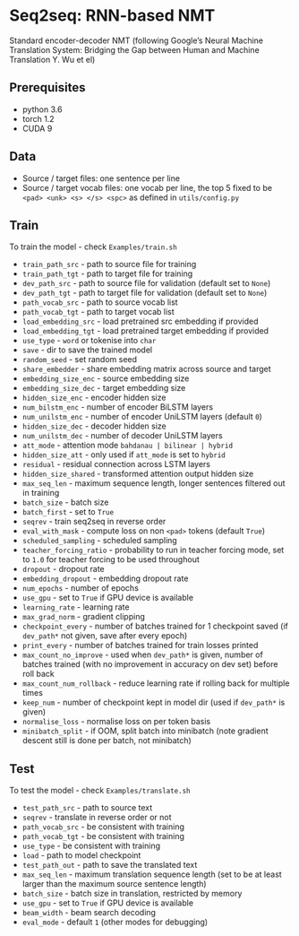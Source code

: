 # Seq2seq: RNN-based NMT

Standard encoder-decoder NMT (following Google’s Neural Machine Translation System: Bridging the Gap between Human and Machine Translation Y. Wu et el)

## Prerequisites

- python 3.6
- torch 1.2
- CUDA 9

## Data

- Source / target files: one sentence per line
- Source / target vocab files: one vocab per line, the top 5 fixed to be
`<pad> <unk> <s> </s> <spc>` as defined in `utils/config.py`

## Train

To train the model - check `Examples/train.sh`

- `train_path_src` - path to source file for training
- `train_path_tgt` - path to target file for training
- `dev_path_src` - path to source file for validation (default set to `None`)
- `dev_path_tgt` - path to target file for validation (default set to `None`)
- `path_vocab_src` - path to source vocab list
- `path_vocab_tgt` - path to target vocab list
- `load_embedding_src` - load pretrained src embedding if provided
- `load_embedding_tgt` - load pretrained target embedding if provided
- `use_type` - `word` or tokenise into `char`
- `save` - dir to save the trained model
- `random_seed` - set random seed
- `share_embedder` - share embedding matrix across source and target
- `embedding_size_enc` - source embedding size
- `embedding_size_dec` - target embedding size
- `hidden_size_enc` - encoder hidden size
- `num_bilstm_enc` - number of encoder BiLSTM layers
- `num_unilstm_enc` - number of encoder UniLSTM layers (default `0`)
- `hidden_size_dec` - decoder hidden size
- `num_unilstm_dec` - number of decoder UniLSTM layers
- `att_mode` - attention mode `bahdanau | bilinear | hybrid `
- `hidden_size_att` - only used if `att_mode` is set to `hybrid`
- `residual` - residual connection across LSTM layers
- `hidden_size_shared` - transformed attention output hidden size
- `max_seq_len` - maximum sequence length, longer sentences filtered out in training
- `batch_size` - batch size
- `batch_first` - set to `True`
- `seqrev` - train seq2seq in reverse order
- `eval_with_mask` - compute loss on non `<pad>` tokens (default `True`)
- `scheduled_sampling` - scheduled sampling
- `teacher_forcing_ratio` - probability to run in teacher forcing mode, set to `1.0` for teacher forcing to be used throughout
- `dropout` - dropout rate
- `embedding_dropout` - embedding dropout rate
- `num_epochs` - number of epochs
- `use_gpu` - set to `True` if GPU device is available
- `learning_rate` - learning rate
- `max_grad_norm` - gradient clipping
- `checkpoint_every` - number of batches trained for 1 checkpoint saved (if `dev_path*` not given, save after every epoch)
- `print_every` - number of batches trained for train losses printed
- `max_count_no_improve` - used when `dev_path*` is given, number of batches  trained (with no improvement in accuracy on dev set) before roll back
- `max_count_num_rollback` - reduce learning rate if rolling back for multiple times
- `keep_num` - number of checkpoint kept in model dir (used if `dev_path*` is given)
- `normalise_loss` - normalise loss on per token basis
- `minibatch_split` - if OOM, split batch into minibatch (note gradient descent still is done per batch, not minibatch)

## Test

To test the model - check `Examples/translate.sh`

- `test_path_src` - path to source text
- `seqrev` - translate in reverse order or not
- `path_vocab_src` - be consistent with training
- `path_vocab_tgt` - be consistent with training
- `use_type` - be consistent with training
- `load` - path to model checkpoint
- `test_path_out` - path to save the translated text
- `max_seq_len` - maximum translation sequence length (set to be at least larger than the maximum source sentence length)
- `batch_size` - batch size in translation, restricted by memory
- `use_gpu` - set to `True` if GPU device is available
- `beam_width` - beam search decoding
- `eval_mode` - default `1` (other modes for debugging)
